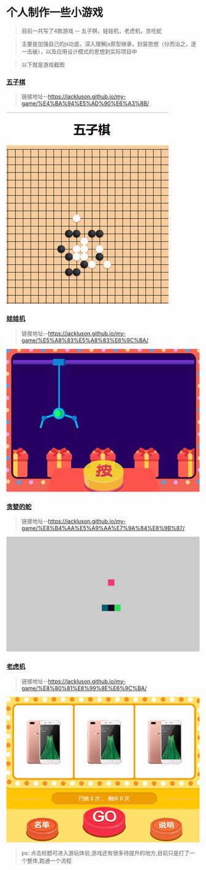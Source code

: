 # 个人制作一些小游戏



> 目前一共写了4款游戏 -- 五子棋，娃娃机，老虎机，贪吃蛇

> 主要是加强自己的js功底，深入理解js原型继承，封装思想（分而治之，逐一击破），以及应用设计模式的思想到实际项目中

> 以下就是游戏截图

### [五子棋](https://jackluson.github.io/my-game/%E4%BA%94%E5%AD%90%E6%A3%8B/)

> 链接地址--https://jackluson.github.io/my-game/%E4%BA%94%E5%AD%90%E6%A3%8B/

![](.\screenshots\game1.png)



### [娃娃机](https://jackluson.github.io/my-game/%E5%A8%83%E5%A8%83%E6%9C%BA/)

> 链接地址--https://jackluson.github.io/my-game/%E5%A8%83%E5%A8%83%E6%9C%BA/

![](.\screenshots\game2.png)



### [贪婪的蛇](https://jackluson.github.io/my-game/%E8%B4%AA%E5%A9%AA%E7%9A%84%E8%9B%87/)

> 链接地址--https://jackluson.github.io/my-game/%E8%B4%AA%E5%A9%AA%E7%9A%84%E8%9B%87/

![](.\screenshots\game3.png)



### [老虎机](https://jackluson.github.io/my-game/%E8%80%81%E8%99%8E%E6%9C%BA/)

> 链接地址--https://jackluson.github.io/my-game/%E8%80%81%E8%99%8E%E6%9C%BA/

![](.\screenshots\game4.png)



> ps: 点击标题可进入游玩体验,游戏还有很多待提升的地方,目前只是打了一个整体,跑通一个流程